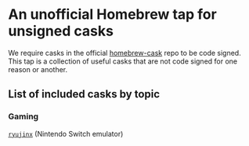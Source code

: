# An unofficial Homebrew tap for unsigned casks

 We require casks in the official [homebrew-cask](https://github.com/Homebrew/homebrew-cask) repo to be code signed. This tap is a collection of useful casks that are not code signed for one reason or another.

## List of included casks by topic

### Gaming

[`ryujinx`](https://ryujinx.org) (Nintendo Switch emulator)

